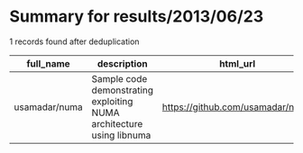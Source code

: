 
# Summary for results/2013/06/23
    
1 records found after deduplication

| full_name | description | html_url | matched_list | matched_count | pushed_at | size | stargazers_count | language | forks_count |
|---------------|----------------------------------------------------------------------|----------------------------------|----------------|-----------------|---------------------------|--------|--------------------|------------|---------------|
| usamadar/numa | Sample code demonstrating exploiting NUMA architecture using libnuma | https://github.com/usamadar/numa | ['exploit'] | 1 | 2013-06-23 23:39:00+00:00 | 112 | 1 | nan | 1 |
